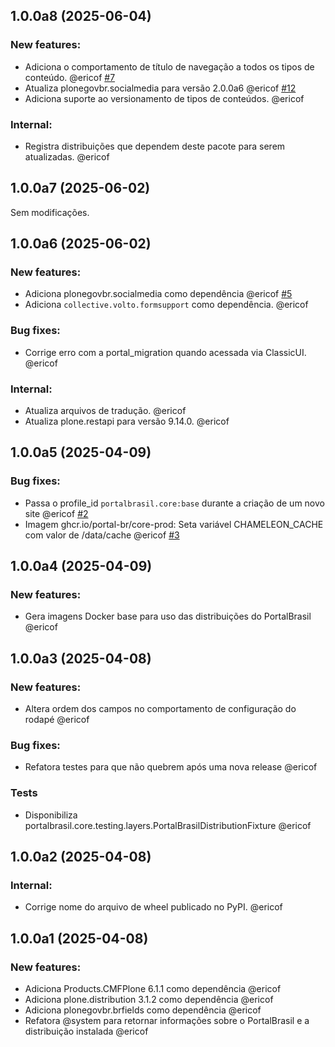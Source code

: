 ## 1.0.0a8 (2025-06-04)


### New features:

- Adiciona o comportamento de título de navegação a todos os tipos de conteúdo. @ericof [#7](https://github.com/portal-br/core/issues/7)
- Atualiza plonegovbr.socialmedia para versão 2.0.0a6 @ericof [#12](https://github.com/portal-br/core/issues/12)
- Adiciona suporte ao versionamento de tipos de conteúdos. @ericof 


### Internal:

- Registra distribuições que dependem deste pacote para serem atualizadas. @ericof 

## 1.0.0a7 (2025-06-02)

Sem modificações.


## 1.0.0a6 (2025-06-02)


### New features:

- Adiciona plonegovbr.socialmedia como dependência @ericof [#5](https://github.com/portal-br/core/issues/5)
- Adiciona `collective.volto.formsupport` como dependência. @ericof 


### Bug fixes:

- Corrige erro com a portal_migration quando acessada via ClassicUI. @ericof 


### Internal:

- Atualiza arquivos de tradução. @ericof 
- Atualiza plone.restapi para versão 9.14.0. @ericof 

## 1.0.0a5 (2025-04-09)


### Bug fixes:

- Passa o profile_id `portalbrasil.core:base` durante a criação de um novo site @ericof [#2](https://github.com/portal-br/core/issues/2)
- Imagem ghcr.io/portal-br/core-prod: Seta variável CHAMELEON_CACHE com valor de /data/cache @ericof [#3](https://github.com/portal-br/core/issues/3)

## 1.0.0a4 (2025-04-09)


### New features:

- Gera imagens Docker base para uso das distribuições do PortalBrasil @ericof 

## 1.0.0a3 (2025-04-08)


### New features:

- Altera ordem dos campos no comportamento de configuração do rodapé @ericof 


### Bug fixes:

- Refatora testes para que não quebrem após uma nova release @ericof 


### Tests

- Disponibiliza portalbrasil.core.testing.layers.PortalBrasilDistributionFixture @ericof 

## 1.0.0a2 (2025-04-08)


### Internal:

- Corrige nome do arquivo de wheel publicado no PyPI. @ericof 

## 1.0.0a1 (2025-04-08)


### New features:

- Adiciona Products.CMFPlone 6.1.1 como dependência @ericof 
- Adiciona plone.distribution 3.1.2 como dependência @ericof 
- Adiciona plonegovbr.brfields como dependência @ericof 
- Refatora @system para retornar informações sobre o PortalBrasil e a distribuição instalada @ericof

